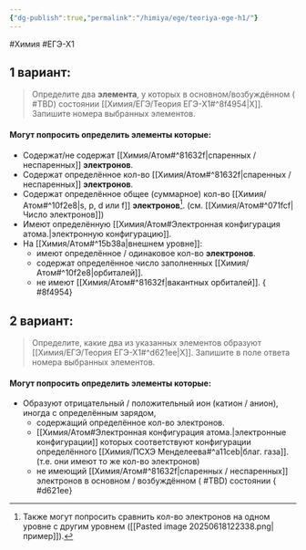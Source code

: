 ```yaml
---
{"dg-publish":true,"permalink":"/himiya/ege/teoriya-ege-h1/"}
---
```


#Химия #ЕГЭ-Х1 
## 1 вариант:
>Определите два **элемента**, у которых в основном/возбуждённом ( #TBD) состоянии [[Химия/ЕГЭ/Теория ЕГЭ-Х1#^8f4954\|X]]. Запишите номера выбранных элементов.
#### Могут попросить определить **элементы** которые:
- Содержат/не содержат [[Химия/Атом#^81632f\|спаренных / неспаренных]] **электронов**.
- Содержат определённое кол-во [[Химия/Атом#^81632f\|спаренных / неспаренных]] **электронов**.
- Содержат определённое общее (суммарное) кол-во [[Химия/Атом#^10f2e8\|s, p, d или f]] **электронов**[^1]. (см. [[Химия/Атом#^071fcf\|Число электронов]])
- Имеют определённую [[Химия/Атом#Электронная конфигурация атома.\|электронную конфигурацию]].
- На [[Химия/Атом#^15b38a\|внешнем уровне]]:  
	- имеют определённое / одинаковое кол-во **электронов**.
	- содержат определённое число заполненных [[Химия/Атом#^10f2e8\|орбиталей]].
	- не имеют [[Химия/Атом#^81632f\|вакантных орбиталей]].
{ #8f4954}


## 2 вариант:
>Определите, какие два из указанных элементов образуют [[Химия/ЕГЭ/Теория ЕГЭ-Х1#^d621ee\|X]]. Запишите в поле ответа номера выбранных элементов.
#### Могут попросить определить **элементы** которые:
- Образуют отрицательный / положительный ион  (катион / анион), иногда с определённым зарядом,
	- содержащий определённое кол-во электронов.
	- [[Химия/Атом#Электронная конфигурация атома.\|электронные конфигурации]] которых соответствуют конфигурации определённого [[Химия/ПСХЭ Менделеева#^a11ceb\|благ. газа]]. (т.е. они имеют то же кол-во электронов)
	- не имеющий [[Химия/Атом#^81632f\|спаренных / неспаренных]] электронов в основном / возбуждённом ( #TBD) состоянии
{ #d621ee}


[^1]: Также могут попросить сравнить кол-во электронов на одном уровне с другим уровнем ([[Pasted image 20250618122338.png|пример]]).